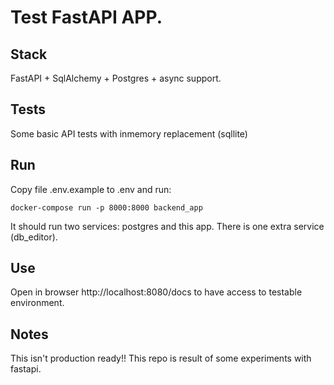 # Test FastAPI APP.

## Stack
FastAPI + SqlAlchemy + Postgres + async support.

## Tests

Some basic API tests with inmemory replacement (sqllite)

## Run

Copy file .env.example to .env and run:

`docker-compose run -p 8000:8000 backend_app` 

It should run two services: postgres and this app. There is one extra service (db_editor).

## Use

Open in browser http://localhost:8080/docs to have access to testable environment. 

## Notes

This isn't production ready!! This repo is result of some experiments with fastapi. 
